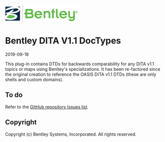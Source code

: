 ![Bentley logo](image/blogo.gif)
# Bentley DITA V1.1 DocTypes

2019-09-18

This plug-in contains DTDs for backwards comparability for any DITA v1.1 topics or maps using Benltey's specializations. It has been re-factored since the original creation to reference the OASIS DITA v1.1 DTDs (these are only shells and custom domains).

## To do
Refer to the [GitHub repository Issues list](https://github.com/super-structure/com.bentley.dita.v1_1/issues).

## Copyright
Copyright (c) Bentley Systems, Incorporated. All rights reserved.